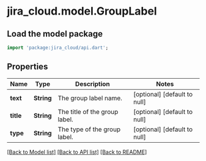 # jira_cloud.model.GroupLabel

## Load the model package
```dart
import 'package:jira_cloud/api.dart';
```

## Properties
Name | Type | Description | Notes
------------ | ------------- | ------------- | -------------
**text** | **String** | The group label name. | [optional] [default to null]
**title** | **String** | The title of the group label. | [optional] [default to null]
**type** | **String** | The type of the group label. | [optional] [default to null]

[[Back to Model list]](../README.md#documentation-for-models) [[Back to API list]](../README.md#documentation-for-api-endpoints) [[Back to README]](../README.md)


